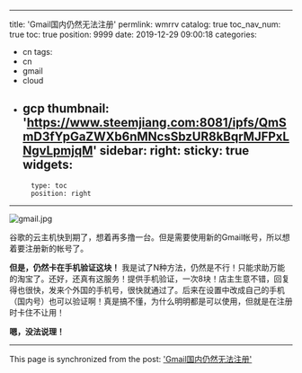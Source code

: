 
---
title: 'Gmail国内仍然无法注册'
permlink: wmrrv
catalog: true
toc_nav_num: true
toc: true
position: 9999
date: 2019-12-29 09:00:18
categories:
- cn
tags:
- cn
- gmail
- cloud
- gcp
thumbnail: 'https://www.steemjiang.com:8081/ipfs/QmSmD3fYpGaZWXb6nMNcsSbzUR8kBqrMJFPxLNgvLpmjqM'
sidebar:
    right:
        sticky: true
widgets:
    -
        type: toc
        position: right
---


![gmail.jpg](https://www.steemjiang.com:8081/ipfs/QmSmD3fYpGaZWXb6nMNcsSbzUR8kBqrMJFPxLNgvLpmjqM)

谷歌的云主机快到期了，想着再多撸一台。但是需要使用新的Gmail帐号，所以想着要注册新的帐号了。

**但是，仍然卡在手机验证这块！** 我是试了N种方法，仍然是不行！只能求助万能的淘宝了。还好，还真有这服务！提供手机验证，一次8块！店主生意不错，回复得也很快，发来个外国的手机号，很快就通过了。后来在设置中改成自己的手机（国内号）也可以验证啊！真是搞不懂，为什么明明都是可以使用，但就是在注册时卡住不让用！

**嗯，没法说理！**

- - -

This page is synchronized from the post: ['Gmail国内仍然无法注册'](https://steemit.com/@lemooljiang/wmrrv)
